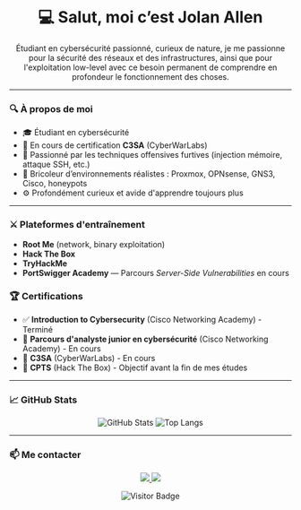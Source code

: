 <h1 align="center">💻 Salut, moi c’est Jolan Allen</h1>

<p align="center">
  Étudiant en cybersécurité passionné, curieux de nature, je me passionne pour la sécurité des réseaux et des infrastructures, ainsi que pour l'exploitation low-level avec ce besoin permanent de comprendre en profondeur le fonctionnement des choses.
</p>


---

### 🔍 À propos de moi

- 🎓 Étudiant en cybersécurité
- 🔐 En cours de certification **C3SA** (CyberWarLabs)
- 🧠 Passionné par les techniques offensives furtives (injection mémoire, attaque SSH, etc.)
- 🧰 Bricoleur d’environnements réalistes : Proxmox, OPNsense, GNS3, Cisco, honeypots
- ⚙️ Profondément curieux et avide d'apprendre toujours plus

---

### ⚔️ Plateformes d'entraînement

- **Root Me** (network, binary exploitation)
- **Hack The Box**
- **TryHackMe**
- **PortSwigger Academy** — Parcours *Server-Side Vulnerabilities* en cours

### 🏆 Certifications

- ✅ **Introduction to Cybersecurity** (Cisco Networking Academy) - Terminé
- 🔄 **Parcours d'analyste junior en cybersécurité** (Cisco Networking Academy) - En cours
- 🔄 **C3SA** (CyberWarLabs) - En cours
- 🎯 **CPTS** (Hack The Box) - Objectif avant la fin de mes études

---

### 📈 GitHub Stats

<p align="center">
  <img src="https://github-readme-stats.vercel.app/api?username=JolanAllen&show_icons=true&theme=radical" alt="GitHub Stats" />
  <img src="https://github-readme-stats.vercel.app/api/top-langs/?username=JolanAllen&layout=compact&theme=radical" alt="Top Langs" />
</p>

---

### 📫 Me contacter

<p align="center">
  <a href="mailto:jolan.allen@example.com">
    <img src="https://img.shields.io/badge/email-D14836?style=for-the-badge&logo=gmail&logoColor=white"/>
  </a>
  <a href="https://github.com/JolanAllen">
    <img src="https://img.shields.io/badge/GitHub-100000?style=for-the-badge&logo=github&logoColor=white"/>
  </a>
</p>

<p align="center">
  <img src="https://visitor-badge.laobi.icu/badge?page_id=JolanAllen" alt="Visitor Badge" />
</p>
